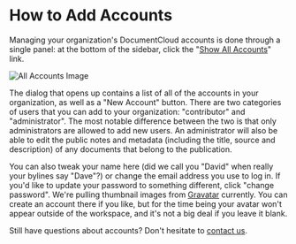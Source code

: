 # How to Add Accounts

Managing your organization's DocumentCloud accounts is done through a single panel: at the bottom of the sidebar, click the "[Show All Accounts][]" link.

![All Accounts Image][]

The dialog that opens up contains a list of all of the accounts in your organization, as well as a "New Account" button. There are two categories of users that you can add to your organization: "contributor" and "administrator". The most notable difference between the two is that only administrators are allowed to add new users. An administrator will also be able to edit the public notes and metadata (including the title, source and description) of any documents that belong to the publication. 

You can also tweak your name here (did we call you "David" when really your bylines say "Dave"?) or change the email address you use to log in. If you'd like to update your password to something different, click "change password". We're pulling thumbnail images from [Gravatar][] currently. You can create an account there if you like, but for the time being your avatar won't appear outside of the workspace, and it's not a big deal if you leave it blank.

Still have questions about accounts? Don't hesitate to [contact us][].

[All Accounts Image]: /images/help/show_all_accounts.jpg

[Show All Accounts]: javascript:dc.app.accounts.open()
[Gravatar]: http://gravatar.com
[contact us]: javascript:dc.app.workspace.help.openContactDialog()